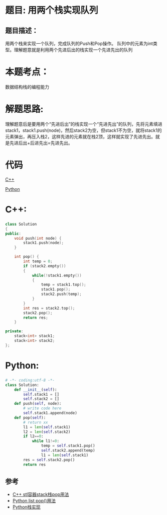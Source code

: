 # 题目: 用两个栈实现队列
## 题目描述：
用两个栈来实现一个队列，完成队列的Push和Pop操作。 队列中的元素为int类型。理解题意就是利用两个先进后出的栈实现一个先进先出的队列
# 本题考点：
  
  数据结构栈的编程能力
  
# 解题思路:
   理解题意后是要用两个“先进后出”的栈实现一个“先进先出”的队列，先将元素填进stack1，stack1.push(node)，然后stack2为空，但stack1不为空，就将stack1的元素弹出，再压入栈2，这样先进的元素就在栈2顶，这样就实现了先进先出。就是先进后出+后进先出=先进先出。
# 代码

[C++](./QueueWithTwoStacks.cpp)

[Python](./QueueWithTwoStacks.py)

# C++: 
### 
```c++
class Solution
{
public:
    void push(int node) {
        stack1.push(node);
    }

    int pop() {
        int temp = 0;
        if (stack2.empty())
        {
            while(!stack1.empty())
            {
                temp = stack1.top();
                stack1.pop();
                stack2.push(temp);
            }
        }
        int res = stack2.top();
        stack2.pop();
        return res;
    }

private:
    stack<int> stack1;
    stack<int> stack2;
};
```

# Python:
### 
```python
# -*- coding:utf-8 -*-
class Solution:
    def __init__(self):
        self.stack1 = []
        self.stack2 = []
    def push(self, node):
        # write code here
        self.stack1.append(node)
    def pop(self):
        # return xx
        l1 = len(self.stack1)
        l2 = len(self.stack2)
        if l2==0:
            while l1!=0:
                temp = self.stack1.pop()
                self.stack2.append(temp)
                l1 = len(self.stack1)
        res = self.stack2.pop()
        return res
```
## 参考
  -  [C++ stl容器stack栈pop用法](https://blog.csdn.net/l494926429/article/details/52066918)
  -  [Python list pop()用法](https://www.runoob.com/python/att-list-pop.html)
  -  [Python栈实现](https://www.jianshu.com/p/1327cc0de255)
